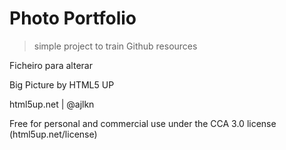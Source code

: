 # Photo Portfolio

>simple project to train Github resources

Ficheiro para alterar

Big Picture by HTML5 UP

html5up.net | @ajlkn

Free for personal and commercial use under the CCA 3.0 license (html5up.net/license)



	
